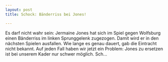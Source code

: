 ```yaml
---
layout: post
title: Schock: Bänderriss bei Jones!

---
```


Es darf nicht wahr sein: Jermaine Jones hat sich im Spiel gegen Wolfsburg einen Bänderriss im linken Sprunggelenk zugezogen. Damit wird er in den nächsten Spielen ausfallen. Wie lange es genau dauert, gab die Eintracht nicht bekannt. Auf jeden Fall haben wir jetzt ein Problem: Jones zu ersetzen ist bei unserem Kader nur schwer möglich. Sch...


